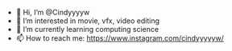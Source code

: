 - 👋 Hi, I’m @Cindyyyyw
- 👀 I’m interested in movie, vfx, video editing
- 🌱 I’m currently learning computing science
- 📫 How to reach me: https://www.instagram.com/cindyyyyyw/
